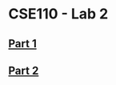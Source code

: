 # CSE110 - Lab 2

## [Part 1](https://dmcgrath19.github.io/Lab2/)

## [Part 2](https://github.com/dmcgrath19/Lab2/blob/master/part2.txt)